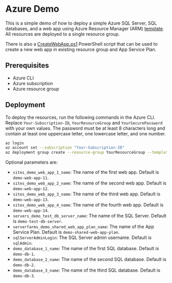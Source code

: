 # Azure Demo
This is a simple demo of how to deploy a simple Azure SQL Server, SQL databases, and a web app using Azure Resource Manager (ARM) [template](./template.json). All resources are deployed to a single resource group.

There is also a [CreateWebApp.ps1](./CreateWebApp.ps1) PowerShell script that can be used to create a new web app in existing resource group and App Service Plan.

## Prerequisites
- Azure CLI
- Azure subscription
- Azure resource group

## Deployment
To deploy the resources, run the following commands in the Azure CLI. Replace `Your-Subscription-ID`, `YourResourceGroup` and `YourSecurePassword` with your own values. The password must be at least 8 characters long and contain at least one uppercase letter, one lowercase letter, and one number.

```bash
az login
az account set --subscription "Your-Subscription-ID"
az deployment group create --resource-group YourResourceGroup --template-file template.json --parameters sqlServerPassword=YourSecurePassword
```

Optional parameters are:
- `sites_demo_web_app_1_name`: The name of the first web app. Default is `demo-web-app-11`.
- `sites_demo_web_app_2_name`: The name of the second web app. Default is `demo-web-app-12`.
- `sites_demo_web_app_3_name`: The name of the third web app. Default is `demo-web-app-13`.
- `sites_demo_web_app_4_name`: The name of the fourth web app. Default is `demo-web-app-14`.
- `servers_demo_test_db_server_name`: The name of the SQL Server. Default is `demo-test-db-server`.
- `serverfarms_demo_shared_web_app_plan_name`: The name of the App Service Plan. Default is `demo-shared-web-app-plan`.
- `sqlServerAdminLogin`: The SQL Server admin username. Default is `sqlAdmin`.
- `demo_database_1_name`: The name of the first SQL database. Default is `demo-db-1`.
- `demo_database_2_name`: The name of the second SQL database. Default is `demo-db-2`.
- `demo_database_3_name`: The name of the third SQL database. Default is `demo-db-3`.


